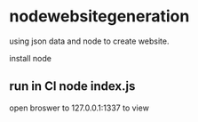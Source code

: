 # nodewebsitegeneration
using json data and node to create website.

install node

run in Cl
node index.js
-------
open broswer to 127.0.0.1:1337 to view
